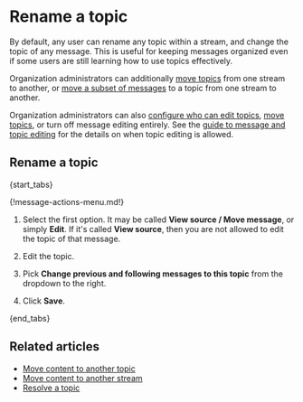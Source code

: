 # Rename a topic

By default, any user can rename any topic within a stream, and change the
topic of any message. This is useful for keeping messages organized even
if some users are still learning how to use topics effectively.

Organization administrators can additionally
[move topics](/help/move-content-to-another-stream#move-a-topic-to-another-stream)
from one stream to another, or
[move a subset of messages](/help/move-content-to-another-stream#move-messages-in-a-topic-to-another-stream)
to a topic from one stream to another.

Organization administrators can also
[configure who can edit topics](/help/configure-who-can-edit-topics),
[move topics](/help/configure-message-editing-and-deletion#configure-who-can-move-topics-between-streams),
or turn off message editing entirely. See the
[guide to message and topic editing](/help/configure-message-editing-and-deletion)
for the details on when topic editing is allowed.

## Rename a topic

{start_tabs}

{!message-actions-menu.md!}

1. Select the first option. It may be called **View source / Move message**,
   or simply **Edit**. If it's called **View source**, then you are not
   allowed to edit the topic of that message.

1. Edit the topic.

1. Pick **Change previous and following messages to this topic** from the
   dropdown to the right.

1. Click **Save**.

{end_tabs}

[move-permission-setting]: /help/configure-message-editing-and-deletion#configure-who-can-move-topics-between-streams

## Related articles

* [Move content to another topic](/help/move-content-to-another-topic)
* [Move content to another stream](/help/move-content-to-another-stream)
* [Resolve a topic](/help/resolve-a-topic)
